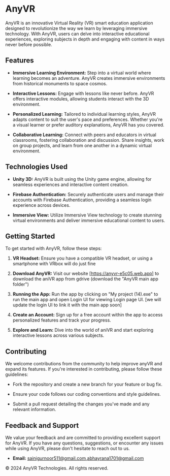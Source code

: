 # AnyVR

AnyVR is an innovative Virtual Reality (VR) smart education application designed to revolutionize the way we learn by leveraging immersive technology. With AnyVR, users can delve into interactive educational experiences, exploring subjects in depth and engaging with content in ways never before possible.

## Features

- **Immersive Learning Environment:** Step into a virtual world where learning becomes an adventure. AnyVR creates immersive environments from historical monuments to space cosmos.
  
- **Interactive Lessons:** Engage with lessons like never before. AnyVR offers interactive modules, allowing students interact with the 3D environment.

- **Personalized Learning:** Tailored to individual learning styles, AnyVR adapts content to suit the user's pace and preferences. Whether you're a visual learner or prefer auditory explanations, AnyVR has you covered.

- **Collaborative Learning:** Connect with peers and educators in virtual classrooms, fostering collaboration and discussion. Share insights, work on group projects, and learn from one another in a dynamic virtual environment.

## Technologies Used

- **Unity 3D:** AnyVR is built using the Unity game engine, allowing for seamless experiences and interactive content creation.
  
- **Firebase Authentication:** Securely authenticate users and manage their accounts with Firebase Authentication, providing a seamless login experience across devices.

- **Immersive View:** Utilize Immersive View technology to create stunning virtual environments and deliver immersive educational content to users.

## Getting Started

To get started with AnyVR, follow these steps:

1. **VR Headset:** Ensure you have a compatible VR headset, or using a smartphone with VRbox will do just fine
  
2. **Download AnyVR:** Visit our website [https://anyvr-e5c05.web.app] to download the aniVR app from gdrive (download the "AnyVR main app folder")

3. **Running the App:** Run the app by clicking on "My project (14).exe" to run the main app and open Login UI for viewing Login page UI. [we will update the login UI to link it with the main app soon] 

4. **Create an Account:** Sign up for a free account within the app to access personalized features and track your progress.

5. **Explore and Learn:** Dive into the world of aniVR and start exploring interactive lessons across various subjects.

## Contributing

We welcome contributions from the community to help improve anyVR and expand its features. If you're interested in contributing, please follow these guidelines:

- Fork the repository and create a new branch for your feature or bug fix.
  
- Ensure your code follows our coding conventions and style guidelines.

- Submit a pull request detailing the changes you've made and any relevant information.

## Feedback and Support

We value your feedback and are committed to providing excellent support for AnyVR. If you have any questions, suggestions, or encounter any issues while using AnyVR, please don't hesitate to reach out to us.

- **Email:** sainigurnoor511@gmail.com,abhayrana1701@gmail.com

© 2024 AnyVR Technologies. All rights reserved.
